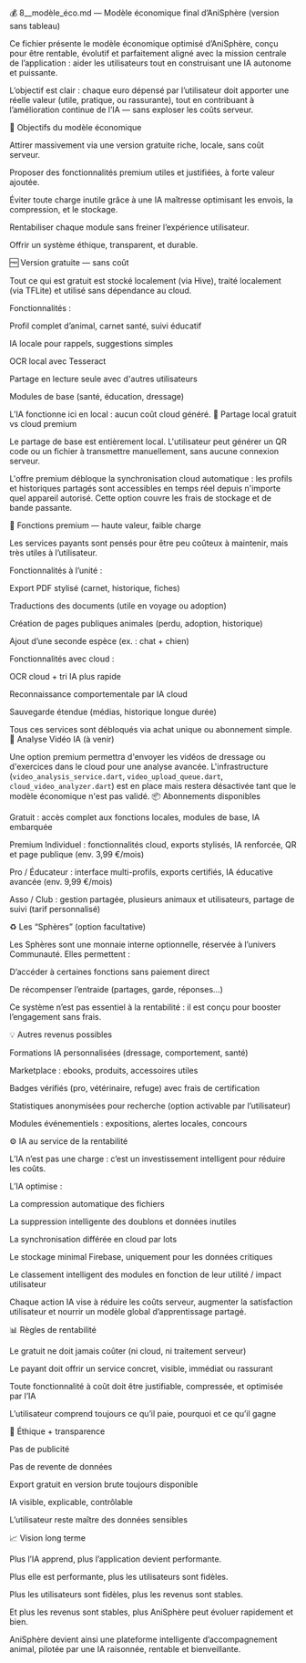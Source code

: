 💰 8__modèle_éco.md — Modèle économique final d’AniSphère (version sans tableau)

Ce fichier présente le modèle économique optimisé d’AniSphère, conçu pour être rentable, évolutif et parfaitement aligné avec la mission centrale de l’application : aider les utilisateurs tout en construisant une IA autonome et puissante.

L’objectif est clair : chaque euro dépensé par l’utilisateur doit apporter une réelle valeur (utile, pratique, ou rassurante), tout en contribuant à l’amélioration continue de l’IA — sans exploser les coûts serveur.

🎯 Objectifs du modèle économique

Attirer massivement via une version gratuite riche, locale, sans coût serveur.

Proposer des fonctionnalités premium utiles et justifiées, à forte valeur ajoutée.

Éviter toute charge inutile grâce à une IA maîtresse optimisant les envois, la compression, et le stockage.

Rentabiliser chaque module sans freiner l’expérience utilisateur.

Offrir un système éthique, transparent, et durable.

🆓 Version gratuite — sans coût

Tout ce qui est gratuit est stocké localement (via Hive), traité localement (via TFLite) et utilisé sans dépendance au cloud.

Fonctionnalités :

Profil complet d’animal, carnet santé, suivi éducatif

IA locale pour rappels, suggestions simples

OCR local avec Tesseract

Partage en lecture seule avec d'autres utilisateurs

Modules de base (santé, éducation, dressage)

L’IA fonctionne ici en local : aucun coût cloud généré.
🤝 Partage local gratuit vs cloud premium

Le partage de base est entièrement local. L'utilisateur peut générer un QR code ou un fichier à transmettre manuellement, sans aucune connexion serveur.

L'offre premium débloque la synchronisation cloud automatique : les profils et historiques partagés sont accessibles en temps réel depuis n'importe quel appareil autorisé. Cette option couvre les frais de stockage et de bande passante.

💎 Fonctions premium — haute valeur, faible charge

Les services payants sont pensés pour être peu coûteux à maintenir, mais très utiles à l’utilisateur.

Fonctionnalités à l’unité :

Export PDF stylisé (carnet, historique, fiches)

Traductions des documents (utile en voyage ou adoption)

Création de pages publiques animales (perdu, adoption, historique)

Ajout d’une seconde espèce (ex. : chat + chien)

Fonctionnalités avec cloud :

OCR cloud + tri IA plus rapide

Reconnaissance comportementale par IA cloud

Sauvegarde étendue (médias, historique longue durée)

Tous ces services sont débloqués via achat unique ou abonnement simple.
🔬 Analyse Vidéo IA (à venir)

Une option premium permettra d'envoyer les vidéos de dressage ou d'exercices dans le cloud pour une analyse avancée. L'infrastructure (`video_analysis_service.dart`, `video_upload_queue.dart`, `cloud_video_analyzer.dart`) est en place mais restera désactivée tant que le modèle économique n'est pas validé.
📦 Abonnements disponibles

Gratuit : accès complet aux fonctions locales, modules de base, IA embarquée

Premium Individuel : fonctionnalités cloud, exports stylisés, IA renforcée, QR et page publique (env. 3,99 €/mois)

Pro / Éducateur : interface multi-profils, exports certifiés, IA éducative avancée (env. 9,99 €/mois)

Asso / Club : gestion partagée, plusieurs animaux et utilisateurs, partage de suivi (tarif personnalisé)

♻️ Les “Sphères” (option facultative)

Les Sphères sont une monnaie interne optionnelle, réservée à l’univers Communauté. Elles permettent :

D’accéder à certaines fonctions sans paiement direct

De récompenser l’entraide (partages, garde, réponses…)

Ce système n’est pas essentiel à la rentabilité : il est conçu pour booster l’engagement sans frais.

💡 Autres revenus possibles

Formations IA personnalisées (dressage, comportement, santé)

Marketplace : ebooks, produits, accessoires utiles

Badges vérifiés (pro, vétérinaire, refuge) avec frais de certification

Statistiques anonymisées pour recherche (option activable par l’utilisateur)

Modules événementiels : expositions, alertes locales, concours

⚙️ IA au service de la rentabilité

L’IA n’est pas une charge : c’est un investissement intelligent pour réduire les coûts.

L’IA optimise :

La compression automatique des fichiers

La suppression intelligente des doublons et données inutiles

La synchronisation différée en cloud par lots

Le stockage minimal Firebase, uniquement pour les données critiques

Le classement intelligent des modules en fonction de leur utilité / impact utilisateur

Chaque action IA vise à réduire les coûts serveur, augmenter la satisfaction utilisateur et nourrir un modèle global d’apprentissage partagé.

📊 Règles de rentabilité

Le gratuit ne doit jamais coûter (ni cloud, ni traitement serveur)

Le payant doit offrir un service concret, visible, immédiat ou rassurant

Toute fonctionnalité à coût doit être justifiable, compressée, et optimisée par l’IA

L’utilisateur comprend toujours ce qu’il paie, pourquoi et ce qu’il gagne

🔐 Éthique + transparence

Pas de publicité

Pas de revente de données

Export gratuit en version brute toujours disponible

IA visible, explicable, contrôlable

L’utilisateur reste maître des données sensibles

📈 Vision long terme

Plus l’IA apprend, plus l’application devient performante.

Plus elle est performante, plus les utilisateurs sont fidèles.

Plus les utilisateurs sont fidèles, plus les revenus sont stables.

Et plus les revenus sont stables, plus AniSphère peut évoluer rapidement et bien.

AniSphère devient ainsi une plateforme intelligente d’accompagnement animal, pilotée par une IA raisonnée, rentable et bienveillante.

